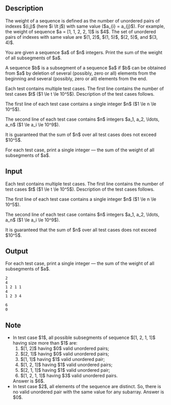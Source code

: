 ## Description

<div><p>The <span class="tex-font-style-it">weight</span> of a sequence is defined as the number of unordered pairs of indexes $(i,j)$ (here $i \lt j$) with same value ($a_{i} = a_{j}$). For example, the weight of sequence $a = [1, 1, 2, 2, 1]$ is $4$. The set of unordered pairs of indexes with same value are $(1, 2)$, $(1, 5)$, $(2, 5)$, and $(3, 4)$.</p><p>You are given a sequence $a$ of $n$ integers. Print the sum of the weight of all subsegments of $a$. </p><p>A sequence $b$ is a subsegment of a sequence $a$ if $b$ can be obtained from $a$ by deletion of several (possibly, zero or all) elements from the beginning and several (possibly, zero or all) elements from the end.</p></div><div class="input-specification"><p>Each test contains multiple test cases. The first line contains the number of test cases $t$ ($1 \le t \le 10^5$). Description of the test cases follows.</p><p>The first line of each test case contains a single integer $n$ ($1 \le n \le 10^5$).</p><p>The second line of each test case contains $n$ integers $a_1, a_2, \ldots, a_n$ ($1 \le a_i \le 10^9$).</p><p>It is guaranteed that the sum of $n$ over all test cases does not exceed $10^5$.</p></div><div class="output-specification"><p>For each test case, print a single integer&nbsp;— the sum of the weight of all subsegments of $a$.</p></div>

## Input

<p>Each test contains multiple test cases. The first line contains the number of test cases $t$ ($1 \le t \le 10^5$). Description of the test cases follows.</p><p>The first line of each test case contains a single integer $n$ ($1 \le n \le 10^5$).</p><p>The second line of each test case contains $n$ integers $a_1, a_2, \ldots, a_n$ ($1 \le a_i \le 10^9$).</p><p>It is guaranteed that the sum of $n$ over all test cases does not exceed $10^5$.</p>

## Output

<p>For each test case, print a single integer&nbsp;— the sum of the weight of all subsegments of $a$.</p>





```input1
2
4
1 2 1 1
4
1 2 3 4
```




```output1
6
0
```



## Note

<ul> <li> In test case $1$, all possible subsegments of sequence $[1, 2, 1, 1]$ having size more than $1$ are: <ol> <li> $[1, 2]$ having $0$ valid unordered pairs; </li><li> $[2, 1]$ having $0$ valid unordered pairs; </li><li> $[1, 1]$ having $1$ valid unordered pair; </li><li> $[1, 2, 1]$ having $1$ valid unordered pairs; </li><li> $[2, 1, 1]$ having $1$ valid unordered pair; </li><li> $[1, 2, 1, 1]$ having $3$ valid unordered pairs. </li></ol> Answer is $6$.</li><li> In test case $2$, all elements of the sequence are distinct. So, there is no valid unordered pair with the same value for any subarray. Answer is $0$. </li></ul>
